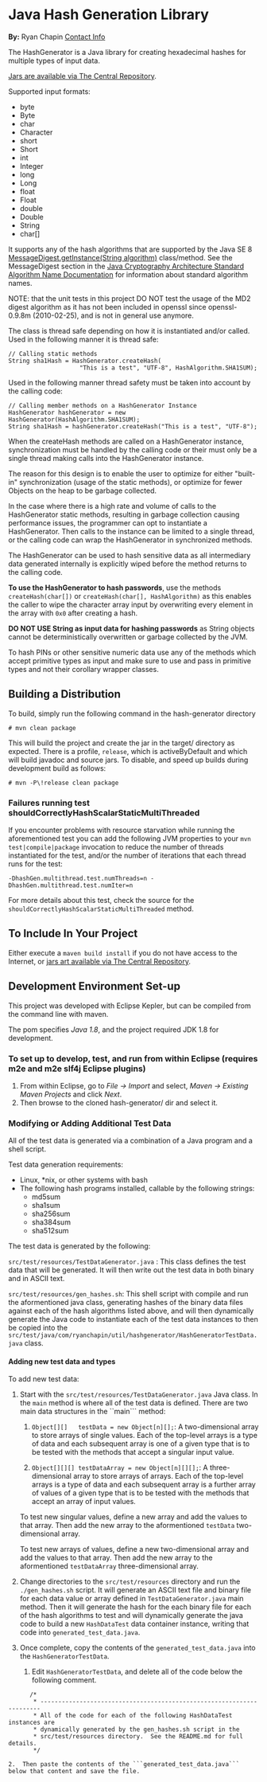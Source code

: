 # Java Hash Generation Library

**By:** Ryan Chapin [Contact Info](http://www.ryanchapin.com/contact.html)

The HashGenerator is a Java library for creating hexadecimal hashes for multiple types of input data.

[Jars are available via The Central Repository](http://search.maven.org/#search%7Cga%7C1%7Ca%3A%22hashgenerator%22).

Supported input formats:

- byte
- Byte
- char
- Character
- short
- Short
- int
- Integer
- long
- Long
- float
- Float
- double
- Double
- String
- char[]

It supports any of the hash algorithms that are supported by the Java SE 8 [MessageDigest.getInstance(String algorithm)](http://docs.oracle.com/javase/8/docs/api/java/security/MessageDigest.html#getInstance%28java.lang.String%29) class/method.  See the MessageDigest section in the [Java Cryptography Architecture Standard Algorithm Name Documentation](http://docs.oracle.com/javase/8/docs/technotes/guides/security/StandardNames.html#MessageDigest) for information about standard algorithm names.


NOTE: that the unit tests in this project DO NOT test the usage of the MD2 digest algorithm as it has not been included in openssl since openssl-0.9.8m (2010-02-25), and is not in general use anymore.

The class is thread safe depending on how it is instantiated and/or called. Used in the following manner it is thread safe:

```
// Calling static methods
String sha1Hash = HashGenerator.createHash(
                    "This is a test", "UTF-8", HashAlgorithm.SHA1SUM); 
```  

Used in the following manner thread safety must be taken into account by the calling code:

```
// Calling member methods on a HashGenerator Instance
HashGenerator hashGenerator = new HashGenerator(HashAlgorithm.SHA1SUM);
String sha1Hash = hashGenerator.createHash("This is a test", "UTF-8"); 
```  

When the createHash methods are called on a HashGenerator instance, synchronization must be handled by the calling code or their must only be a single thread making calls into the HashGenerator instance.

The reason for this design is to enable the user to optimize for either "built-in" synchronization (usage of the static methods), or optimize for fewer Objects on the heap to be garbage collected.

In the case where there is a high rate and volume of calls to the HashGenerator static methods, resulting in garbage collection causing performance issues, the programmer can opt to instantiate a HashGenerator. Then calls to the instance can be limited to a single thread, or the calling code can wrap the HashGenerator in synchronized methods.

The HashGenerator can be used to hash sensitive data as all intermediary data generated internally is explicitly wiped before the method returns to the calling code.

**To use the HashGenerator to hash passwords**, use the methods ```createHash(char[])``` or ```createHash(char[], HashAlgorithm)``` as this enables the caller to wipe the character array input by overwriting every element in the array with ```0x0``` after creating a hash.

**DO NOT USE String as input data for hashing passwords** as String objects cannot be deterministically overwritten or garbage collected by the JVM.

To hash PINs or other sensitive numeric data use any of the methods which accept primitive types as input and make sure to use and pass in primitive types and not their corollary wrapper classes.


## Building a Distribution

To build, simply run the following command in the hash-generator directory

```
# mvn clean package
```

This will build the project and create the jar in the target/ directory as expected.  There is a profile, ```release```, which is activeByDefault and which will build javadoc and source jars.  To disable, and speed up builds during development build as follows:

```
# mvn -P\!release clean package
```

### Failures running test shouldCorrectlyHashScalarStaticMultiThreaded

If you encounter problems with resource starvation while running the aforementioned test you can add the following JVM properties to your ```mvn test|compile|package``` invocation to reduce the number of threads instantiated for the test, and/or the number of iterations that each thread runs for the test:

```-DhashGen.multithread.test.numThreads=n -DhashGen.multithread.test.numIter=n```

For more details about this test, check the source for the ```shouldCorrectlyHashScalarStaticMultiThreaded``` method.

## To Include In Your Project

Either execute a ```maven build install``` if you do not have access to the Internet, or [jars art available via The Central Repository](http://search.maven.org/#search%7Cga%7C1%7Ca%3A%22hashgenerator%22).

## Development Environment Set-up

This project was developed with Eclipse Kepler, but can be compiled from the command line with maven.

The pom specifies _Java 1.8_, and the project required JDK 1.8 for development.

### To set up to develop, test, and run from within Eclipse (requires m2e and m2e slf4j Eclipse plugins)

1. From within Eclipse, go to _File -> Import_ and select, _Maven -> Existing Maven Projects_ and click _Next_.
2. Then browse to the cloned hash-generator/ dir and select it.

### Modifying or Adding Additional Test Data

All of the test data is generated via a combination of a Java program and a shell script.

Test data generation requirements:

- Linux, \*nix, or other systems with bash
- The following hash programs installed, callable by the following strings:
   - md5sum
   - sha1sum
   - sha256sum
   - sha384sum
   - sha512sum

The test data is generated by the following:

```src/test/resources/TestDataGenerator.java``` : This class defines the test data that will be generated.  It will then write out the test data in both binary and in ASCII text.

```src/test/resources/gen_hashes.sh```: This shell script with compile and run the aformentioned java class, generating hashes of the binary data files against each of the hash algorithms listed above, and will then dynamically generate the Java code to instantiate each of the test data instances to then be copied into the ```src/test/java/com/ryanchapin/util/hashgenerator/HashGeneratorTestData.java``` class.

#### Adding new test data and types

To add new test data:

1. Start with the ```src/test/resources/TestDataGenerator.java``` Java class.  In the ```main``` method is where all of the test data is defined.  There are two main data structures in the ``main``` method:

    1. ```Object[][]   testData = new Object[n][];```: A two-dimensional array to store arrays of single values.  Each of the top-level arrays is a type of data and each subsequent array is one of a given type that is to be tested with the methods that accept a singular input value. 

    2. ```Object[][][] testDataArray = new Object[n][][];```:  A three-dimensional array to store arrays of arrays.  Each of the top-level arrays is a type of data and each subsequent array is a further array of values of a given type that is to be tested with the methods that accept an array of input values.

    To test new singular values, define a new array and add the values to that array.  Then add the new array to the aformentioned ```testData``` two-dimensional array.

    To test new arrays of values, define a new two-dimensional array and add the values to that array.  Then add the new array to the aformentioned ```testDataArray``` three-dimensional array.

2. Change directories to the ```src/test/resources``` directory and run the ```./gen_hashes.sh``` script.  It will generate an ASCII text file and binary file for each data value or array defined in ```TestDataGenerator.java``` main method.  Then it will generate the hash for the each binary file for each of the hash algorithms to test and will dynamically generate the java code to build a new ```HashDataTest``` data container instance, writing that code into  ```generated_test_data.java```.

3. Once complete, copy the contents of the ```generated_test_data.java``` into the ```HashGeneratorTestData```.

    1.  Edit ```HashGeneratorTestData```, and delete all of the code below the following comment.

```
      /*
       * ----------------------------------------------------------------------
       * All of the code for each of the following HashDataTest instances are
       * dynamically generated by the gen_hashes.sh script in the
       * src/test/resources directory.  See the README.md for full details.
       */
```

    2.  Then paste the contents of the ```generated_test_data.java``` below that content and save the file.
